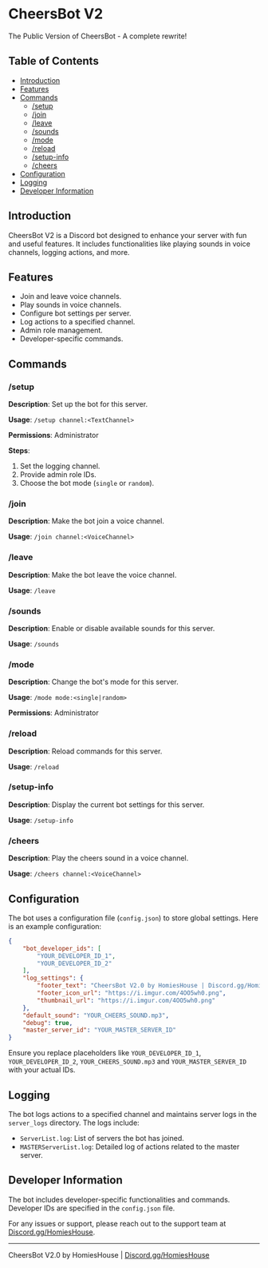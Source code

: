 # CheersBot V2

The Public Version of CheersBot - A complete rewrite!

## Table of Contents

- [Introduction](#introduction)
- [Features](#features)
- [Commands](#commands)
  - [/setup](#setup)
  - [/join](#join)
  - [/leave](#leave)
  - [/sounds](#sounds)
  - [/mode](#mode)
  - [/reload](#reload)
  - [/setup-info](#setup-info)
  - [/cheers](#cheers)
- [Configuration](#configuration)
- [Logging](#logging)
- [Developer Information](#developer-information)

## Introduction

CheersBot V2 is a Discord bot designed to enhance your server with fun and useful features. It includes functionalities like playing sounds in voice channels, logging actions, and more.

## Features

- Join and leave voice channels.
- Play sounds in voice channels.
- Configure bot settings per server.
- Log actions to a specified channel.
- Admin role management.
- Developer-specific commands.

## Commands

### /setup

**Description**: Set up the bot for this server.

**Usage**: `/setup channel:<TextChannel>`

**Permissions**: Administrator

**Steps**:
1. Set the logging channel.
2. Provide admin role IDs.
3. Choose the bot mode (`single` or `random`).

### /join

**Description**: Make the bot join a voice channel.

**Usage**: `/join channel:<VoiceChannel>`

### /leave

**Description**: Make the bot leave the voice channel.

**Usage**: `/leave`

### /sounds

**Description**: Enable or disable available sounds for this server.

**Usage**: `/sounds`

### /mode

**Description**: Change the bot's mode for this server.

**Usage**: `/mode mode:<single|random>`

**Permissions**: Administrator

### /reload

**Description**: Reload commands for this server.

**Usage**: `/reload`

### /setup-info

**Description**: Display the current bot settings for this server.

**Usage**: `/setup-info`

### /cheers

**Description**: Play the cheers sound in a voice channel.

**Usage**: `/cheers channel:<VoiceChannel>`

## Configuration

The bot uses a configuration file (`config.json`) to store global settings. Here is an example configuration:

```json
{
    "bot_developer_ids": [
        "YOUR_DEVELOPER_ID_1",
        "YOUR_DEVELOPER_ID_2"
    ],
    "log_settings": {
        "footer_text": "CheersBot V2.0 by HomiesHouse | Discord.gg/HomiesHouse",
        "footer_icon_url": "https://i.imgur.com/4OO5wh0.png",
        "thumbnail_url": "https://i.imgur.com/4OO5wh0.png"
    },
    "default_sound": "YOUR_CHEERS_SOUND.mp3",
    "debug": true,
    "master_server_id": "YOUR_MASTER_SERVER_ID"
}
```

Ensure you replace placeholders like `YOUR_DEVELOPER_ID_1`, `YOUR_DEVELOPER_ID_2`, `YOUR_CHEERS_SOUND.mp3` and `YOUR_MASTER_SERVER_ID` with your actual IDs.

## Logging

The bot logs actions to a specified channel and maintains server logs in the `server_logs` directory. The logs include:

- `ServerList.log`: List of servers the bot has joined.
- `MASTERServerList.log`: Detailed log of actions related to the master server.

## Developer Information

The bot includes developer-specific functionalities and commands. Developer IDs are specified in the `config.json` file.

For any issues or support, please reach out to the support team at [Discord.gg/HomiesHouse](https://discord.gg/HomiesHouse).

---

CheersBot V2.0 by HomiesHouse | [Discord.gg/HomiesHouse](https://discord.gg/HomiesHouse)

